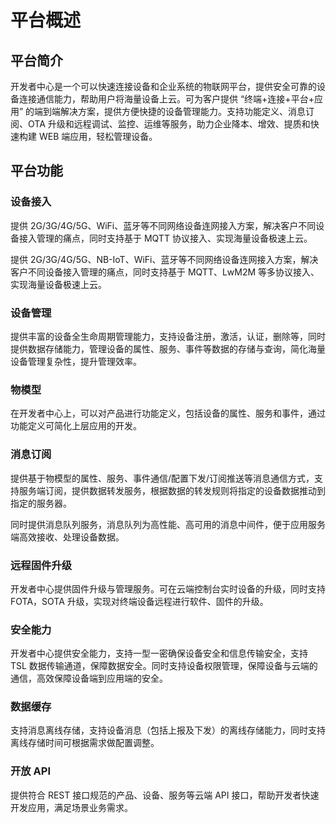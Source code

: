 # 平台概述

## **平台简介**

开发者中心是一个可以快速连接设备和企业系统的物联网平台，提供安全可靠的设备连接通信能力，帮助用户将海量设备上云。可为客户提供 “终端+连接+平台+应用” 的端到端解决方案，提供方便快捷的设备管理能力。支持功能定义、消息订阅、OTA 升级和远程调试、监控、运维等服务，助力企业降本、增效、提质和快速构建 WEB 端应用，轻松管理设备。

<ALink imgurl="/productIntroduce/image10001.png" imgenurl="/productIntroduce/image10001_en.png" />

## **平台功能**

### **设备接入**
<span  v-if="isEu">

提供 2G/3G/4G/5G、WiFi、蓝牙等不同网络设备连网接入方案，解决客户不同设备接入管理的痛点，同时支持基于 MQTT 协议接入、实现海量设备极速上云。

</span>
<span  v-else>

提供 2G/3G/4G/5G、NB-IoT、WiFi、蓝牙等不同网络设备连网接入方案，解决客户不同设备接入管理的痛点，同时支持基于 MQTT、LwM2M 等多协议接入、实现海量设备极速上云。

</span>


  

### **设备管理**

提供丰富的设备全生命周期管理能力，支持设备注册，激活，认证，删除等，同时提供数据存储能力，管理设备的属性、服务、事件等数据的存储与查询，简化海量设备管理复杂性，提升管理效率。

### **物模型**

在开发者中心上，可以对产品进行功能定义，包括设备的属性、服务和事件，通过功能定义可简化上层应用的开发。

### **消息订阅**

提供基于物模型的属性、服务、事件通信/配置下发/订阅推送等消息通信方式，支持服务端订阅，提供数据转发服务，根据数据的转发规则将指定的设备数据推动到指定的服务器。

同时提供消息队列服务，消息队列为高性能、高可用的消息中间件，便于应用服务端高效接收、处理设备数据。

### **远程固件升级**

开发者中心提供固件升级与管理服务。可在云端控制台实时设备的升级，同时支持 FOTA，SOTA 升级，实现对终端设备远程进行软件、固件的升级。

### **安全能力**

开发者中心提供安全能力，支持一型一密确保设备安全和信息传输安全，支持 TSL 数据传输通道，保障数据安全。同时支持设备权限管理，保障设备与云端的通信，高效保障设备端到应用端的安全。

### **数据缓存**

支持消息离线存储，支持设备消息（包括上报及下发）的离线存储能力，同时支持离线存储时间可根据需求做配置调整。

### **开放 API**

提供符合 REST 接口规范的产品、设备、服务等云端 API 接口，帮助开发者快速开发应用，满足场景业务需求。

